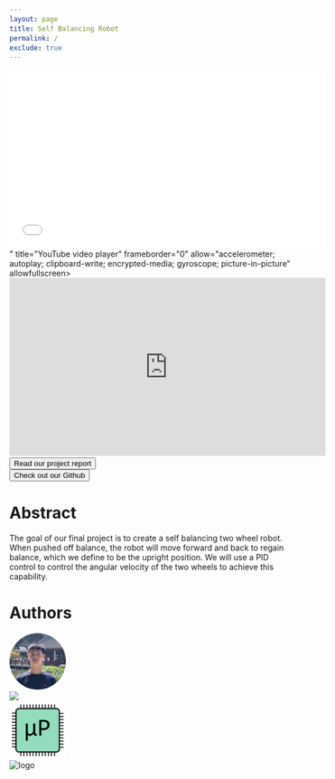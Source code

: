 ```yaml
---
layout: page
title: Self Balancing Robot
permalink: /
exclude: true
---
```

<iframe width="560" height="315" src="<iframe width="320" height="560" src="https://www.youtube.com/embed/tRsg7kjJD0k" title="Self-balancing Robot" frameborder="0" allow="accelerometer; autoplay; clipboard-write; encrypted-media; gyroscope; picture-in-picture" allowfullscreen></iframe>" title="YouTube video player" frameborder="0" allow="accelerometer; autoplay; clipboard-write; encrypted-media; gyroscope; picture-in-picture" allowfullscreen></iframe>


<iframe width="560" height="315" src="https://www.youtube.com/embed/tRsg7kjJD0k" title="YouTube video player" frameborder="0" allow="accelerometer; autoplay; clipboard-write; encrypted-media; gyroscope; picture-in-picture" allowfullscreen></iframe>


<form action="report">
    <input type="submit" style="text-align:center" value="Read our project report" />
</form>
<form action="https://github.com/tanvikad/balance-robot">
    <input type="submit" value="Check out our Github" />
</form>

# Abstract

The goal of our final project is to create a self balancing two wheel robot. When pushed off balance, the robot will move forward and back to regain balance, which we define to be the upright position. We will use a PID control to control the angular velocity of the two wheels to achieve this capability. 
# Authors

<div style="text-align: left">
<span>
 <a href="https://www.linkedin.com/in/eric-chen-2b8726208/" target="_blank">
  <img style="border-radius: 50%;" src="./assets/img/Eric_Chen_Image.jpg" alt = "logo" width="100" />
 </a>
</span>
</div>



<div style="text-align: left">
<img src="./assets/img/Results.PNG" width="100" />
</div>

<div style="text-align: left">
  <img src="./assets/img/Logo.png" alt="logo" width="100" />
</div>


<div style="text-align: left">
  <img src="./assets/img/Results.PNG" alt="logo" width="100" />
</div>
